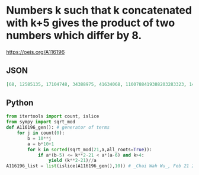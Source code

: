 # Numbers k such that k concatenated with k\+5 gives the product of two numbers which differ by 8\.
https://oeis.org/A116196
## JSON
```JSON
[68, 12585135, 17104748, 34388975, 41634068, 1100788419388203283323, 1415702077730399453204, 1615864923864298764860, 1993221328488651223275, 3064119854121476750348, 3576300448435797632079, 3890538749986876109435]
```
## Python
```Python
from itertools import count, islice
from sympy import sqrt_mod
def A116196_gen(): # generator of terms
    for j in count(0):
        b = 10**j
        a = b*10+1
        for k in sorted(sqrt_mod(21,a,all_roots=True)):
            if a*(b-5) <= k**2-21 < a*(a-6) and k>4:
                yield (k**2-21)//a
A116196_list = list(islice(A116196_gen(),10)) # _Chai Wah Wu_, Feb 21 2024
```
